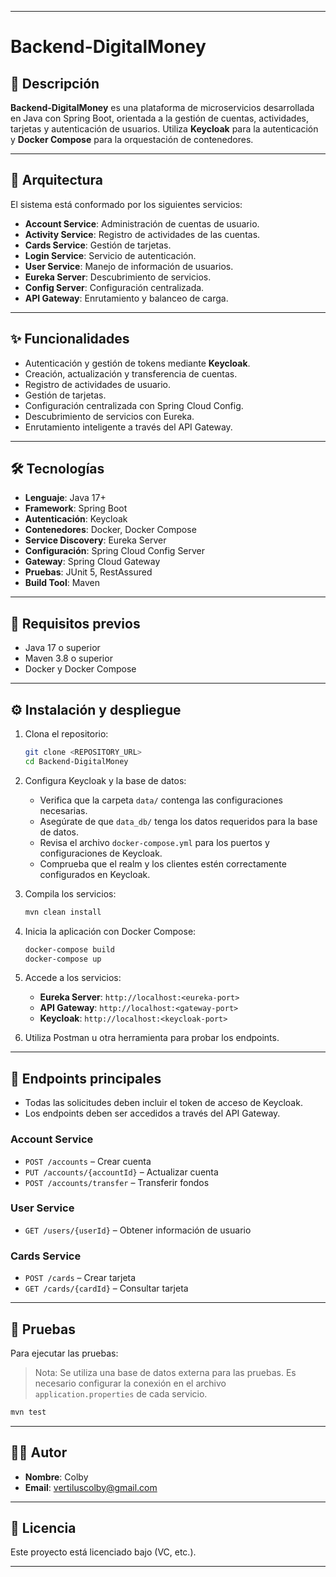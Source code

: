 
---

# Backend-DigitalMoney

## 📌 Descripción

**Backend-DigitalMoney** es una plataforma de microservicios desarrollada en Java con Spring Boot, orientada a la gestión de cuentas, actividades, tarjetas y autenticación de usuarios. Utiliza **Keycloak** para la autenticación y **Docker Compose** para la orquestación de contenedores.

---

## 🧱 Arquitectura

El sistema está conformado por los siguientes servicios:

* **Account Service**: Administración de cuentas de usuario.
* **Activity Service**: Registro de actividades de las cuentas.
* **Cards Service**: Gestión de tarjetas.
* **Login Service**: Servicio de autenticación.
* **User Service**: Manejo de información de usuarios.
* **Eureka Server**: Descubrimiento de servicios.
* **Config Server**: Configuración centralizada.
* **API Gateway**: Enrutamiento y balanceo de carga.

---

## ✨ Funcionalidades

* Autenticación y gestión de tokens mediante **Keycloak**.
* Creación, actualización y transferencia de cuentas.
* Registro de actividades de usuario.
* Gestión de tarjetas.
* Configuración centralizada con Spring Cloud Config.
* Descubrimiento de servicios con Eureka.
* Enrutamiento inteligente a través del API Gateway.

---

## 🛠️ Tecnologías

* **Lenguaje**: Java 17+
* **Framework**: Spring Boot
* **Autenticación**: Keycloak
* **Contenedores**: Docker, Docker Compose
* **Service Discovery**: Eureka Server
* **Configuración**: Spring Cloud Config Server
* **Gateway**: Spring Cloud Gateway
* **Pruebas**: JUnit 5, RestAssured
* **Build Tool**: Maven

---

## 🚀 Requisitos previos

* Java 17 o superior
* Maven 3.8 o superior
* Docker y Docker Compose

---

## ⚙️ Instalación y despliegue

1. Clona el repositorio:

   ```bash
   git clone <REPOSITORY_URL>
   cd Backend-DigitalMoney
   ```

2. Configura Keycloak y la base de datos:

   * Verifica que la carpeta `data/` contenga las configuraciones necesarias.
   * Asegúrate de que `data_db/` tenga los datos requeridos para la base de datos.
   * Revisa el archivo `docker-compose.yml` para los puertos y configuraciones de Keycloak.
   * Comprueba que el realm y los clientes estén correctamente configurados en Keycloak.

3. Compila los servicios:

   ```bash
   mvn clean install
   ```

4. Inicia la aplicación con Docker Compose:

   ```bash
   docker-compose build
   docker-compose up
   ```

5. Accede a los servicios:

   * **Eureka Server**: `http://localhost:<eureka-port>`
   * **API Gateway**: `http://localhost:<gateway-port>`
   * **Keycloak**: `http://localhost:<keycloak-port>`

6. Utiliza Postman u otra herramienta para probar los endpoints.

---

## 🔑 Endpoints principales

* Todas las solicitudes deben incluir el token de acceso de Keycloak.
* Los endpoints deben ser accedidos a través del API Gateway.

### Account Service

* `POST /accounts` – Crear cuenta
* `PUT /accounts/{accountId}` – Actualizar cuenta
* `POST /accounts/transfer` – Transferir fondos

### User Service

* `GET /users/{userId}` – Obtener información de usuario

### Cards Service

* `POST /cards` – Crear tarjeta
* `GET /cards/{cardId}` – Consultar tarjeta

---

## 🧪 Pruebas

Para ejecutar las pruebas:

> Nota: Se utiliza una base de datos externa para las pruebas. Es necesario configurar la conexión en el archivo `application.properties` de cada servicio.

```bash
mvn test
```

---

## 👨‍💻 Autor

* **Nombre**: Colby
* **Email**: vertiluscolby@gmail.com

---

## 📄 Licencia

Este proyecto está licenciado bajo (VC, etc.).

---